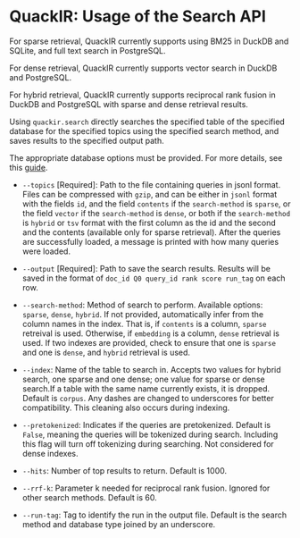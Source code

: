 # QuackIR: Usage of the Search API

For sparse retrieval, QuackIR currently supports using BM25 in DuckDB and SQLite, and full text search in PostgreSQL.

For dense retrieval, QuackIR currently supports vector search in DuckDB and PostgreSQL. 

For hybrid retrieval, QuackIR currently supports reciprocal rank fusion in DuckDB and PostgreSQL with sparse and dense retrieval results. 

Using `quackir.search` directly searches the specified table of the specified database for the specified topics using the specified search method, and saves results to the specified output path. 

The appropriate database options must be provided.
For more details, see this [guide](./db-options.md). 

+ `--topics` [Required]: 
Path to the file containing queries in jsonl format.
Files can be compressed with `gzip`, and can be either in `jsonl` format with the fields `id`, and the field `contents` if the `search-method` is `sparse`, or the field `vector` if the `search-method` is `dense`, or both if the `search-method` is `hybrid` or `tsv` format with the first column as the id and the second and the contents (available only for sparse retrieval). 
After the queries are successfully loaded, a message is printed with how many queries were loaded. 

+ `--output` [Required]: 
Path to save the search results. 
Results will be saved in the format of `doc_id Q0 query_id rank score run_tag` on each row.

+ `--search-method`:
Method of search to perform.
Available options: `sparse`, `dense`, `hybrid`.
If not provided, automatically infer from the column names in the index. 
That is, if `contents` is a column, `sparse` retreival is used. 
Otherwise, if `embedding` is a column, `dense` retrieval is used.
If two indexes are provided, check to ensure that one is `sparse` and one is `dense`, and `hybrid` retrieval is used.

+ `--index`:
Name of the table to search in. Accepts two values for hybrid search, one sparse and one dense; one value for sparse or dense search.If a table with the same name currently exists, it is dropped. 
Default is `corpus`.
Any dashes are changed to underscores for better compatibility. 
This cleaning also occurs during indexing.

+ `--pretokenized`:
Indicates if the queries are pretokenized. 
Default is `False`, meaning the queries will be tokenized during search.
Including this flag will turn off tokenizing during searching. 
Not considered for dense indexes. 

+ `--hits`:
Number of top results to return. 
Default is 1000.

+ `--rrf-k`: 
Parameter k needed for reciprocal rank fusion. 
Ignored for other search methods.
Default is 60.

+ `--run-tag`:
Tag to identify the run in the output file.
Default is the search method and database type joined by an underscore. 